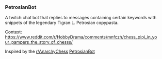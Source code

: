 ### PetrosianBot

A twitch chat bot that replies to messages containing certain keywords with snippets of the legendary Tigran L. Petrosian copypasta.

Context: https://www.reddit.com/r/HobbyDrama/comments/mnfczh/chess_pipi_in_your_pampers_the_story_of_chesss/

Inspired by the [r/AnarchyChess](https://www.reddit.com/r/AnarchyChess/) [PetrosianBot](https://www.reddit.com/user/Petrosianbot)
